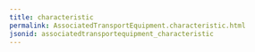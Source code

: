 ```yaml
---
title: characteristic
permalink: AssociatedTransportEquipment.characteristic.html
jsonid: associatedtransportequipment_characteristic
---
```

